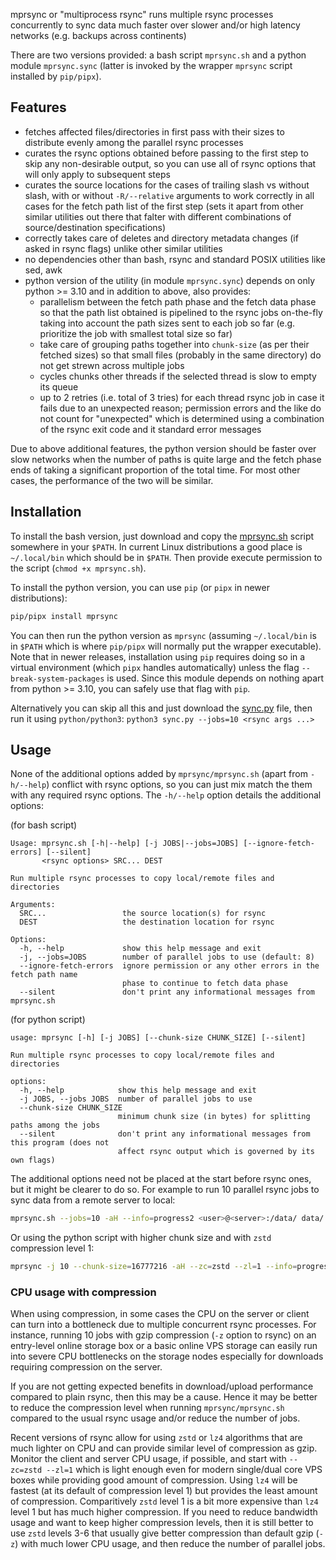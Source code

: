 mprsync or "multiprocess rsync" runs multiple rsync processes concurrently to sync data
much faster over slower and/or high latency networks (e.g. backups across continents)

There are two versions provided: a bash script `mprsync.sh` and a python module `mprsync.sync`
(latter is invoked by the wrapper `mprsync` script installed by `pip/pipx`).


## Features

- fetches affected files/directories in first pass with their sizes to distribute evenly among the
  parallel rsync processes
- curates the rsync options obtained before passing to the first step to skip any
  non-desirable output, so you can use all of rsync options that will only apply to
  subsequent steps
- curates the source locations for the cases of trailing slash vs without slash, with
  or without `-R/--relative` arguments to work correctly in all cases for the fetch path
  list of the first step (sets it apart from other similar utilities out there
  that falter with different combinations of source/destination specifications)
- correctly takes care of deletes and directory metadata changes (if asked in rsync flags)
  unlike other similar utilities
- no dependencies other than bash, rsync and standard POSIX utilities like sed, awk
- python version of the utility (in module `mprsync.sync`) depends on only python >= 3.10 and
  in addition to above, also provides:
  * parallelism between the fetch path phase and the fetch data phase so that the path list
    obtained is pipelined to the rsync jobs on-the-fly taking into account the path sizes sent to
    each job so far (e.g. prioritize the job with smallest total size so far)
  * take care of grouping paths together into `chunk-size` (as per their fetched sizes) so
    that small files (probably in the same directory) do not get strewn across multiple jobs
  * cycles chunks other threads if the selected thread is slow to empty its queue
  * up to 2 retries (i.e. total of 3 tries) for each thread rsync job in case it fails due to
    an unexpected reason; permission errors and the like do not count for "unexpected" which
    is determined using a combination of the rsync exit code and it standard error messages

Due to above additional features, the python version should be faster over slow networks when the
number of paths is quite large and the fetch phase ends of taking a significant proportion of the
total time. For most other cases, the performance of the two will be similar.


## Installation

To install the bash version, just download and copy the
[mprsync.sh](https://github.com/sumwale/mprsync/blob/main/mprsync.sh?raw=true) script somewhere
in your `$PATH`. In current Linux distributions a good place is `~/.local/bin` which should be in
`$PATH`. Then provide execute permission to the script (`chmod +x mprsync.sh`).

To install the python version, you can use `pip` (or `pipx` in newer distributions):

```sh
pip/pipx install mprsync
```

You can then run the python version as `mprsync` (assuming `~/.local/bin` is in `$PATH` which is
where `pip/pipx` will normally put the wrapper executable). Note that in newer releases,
installation using `pip` requires doing so in a virtual environment (which `pipx` handles
automatically) unless the flag `--break-system-packages` is used. Since this module depends on
nothing apart from python >= 3.10, you can safely use that flag with `pip`.

Alternatively you can skip all this and just download the
[sync.py](https://github.com/sumwale/mprsync/blob/main/mprsync/sync.py?raw=true) file, then run
it using `python/python3`: `python3 sync.py --jobs=10 <rsync args ...>`


## Usage

None of the additional options added by `mprsync/mprsync.sh` (apart from `-h/--help`) conflict
with rsync options, so you can just mix match the them with any required rsync options.
The `-h/--help` option details the additional options:

(for bash script)
```
Usage: mprsync.sh [-h|--help] [-j JOBS|--jobs=JOBS] [--ignore-fetch-errors] [--silent]
       <rsync options> SRC... DEST

Run multiple rsync processes to copy local/remote files and directories

Arguments:
  SRC...                 the source location(s) for rsync
  DEST                   the destination location for rsync

Options:
  -h, --help             show this help message and exit
  -j, --jobs=JOBS        number of parallel jobs to use (default: 8)
  --ignore-fetch-errors  ignore permission or any other errors in the fetch path name
                         phase to continue to fetch data phase
  --silent               don't print any informational messages from mprsync.sh
```

(for python script)
```
usage: mprsync [-h] [-j JOBS] [--chunk-size CHUNK_SIZE] [--silent]

Run multiple rsync processes to copy local/remote files and directories

options:
  -h, --help            show this help message and exit
  -j JOBS, --jobs JOBS  number of parallel jobs to use
  --chunk-size CHUNK_SIZE
                        minimum chunk size (in bytes) for splitting paths among the jobs
  --silent              don't print any informational messages from this program (does not
                        affect rsync output which is governed by its own flags)
```

The additional options need not be placed at the start before rsync ones, but it might
be clearer to do so. For example to run 10 parallel rsync jobs to sync data from a
remote server to local:

```sh
mprsync.sh --jobs=10 -aH --info=progress2 <user>@<server>:/data/ data/
```

Or using the python script with higher chunk size and with `zstd` compression level 1:


```sh
mprsync -j 10 --chunk-size=16777216 -aH --zc=zstd --zl=1 --info=progress2 <user>@<server>:/data/ data/
```

### CPU usage with compression

When using compression, in some cases the CPU on the server or client can turn
into a bottleneck due to multiple concurrent rsync processes. For instance, running
10 jobs with gzip compression (`-z` option to rsync) on an entry-level online storage
box or a basic online VPS storage can easily run into severe CPU bottlenecks on the
storage nodes especially for downloads requiring compression on the server.

If you are not getting expected benefits in download/upload performance compared to
plain rsync, then this may be a cause. Hence it may be better to reduce the compression
level when running `mprsync/mprsync.sh` compared to the usual rsync usage and/or reduce the
number of jobs.

Recent versions of rsync allow for using `zstd` or `lz4` algorithms that are much
lighter on CPU and can provide similar level of compression as gzip. Monitor the
client and server CPU usage, if possible, and start with `--zc=zstd --zl=1` which is
light enough even for modern single/dual core VPS boxes while providing good amount
of compression. Using `lz4` will be fastest (at its default of compression level 1)
but provides the least amount of compression. Comparitively `zstd` level 1 is a bit
more expensive than `lz4` level 1 but has much higher compression. If you need to reduce
bandwidth usage and want to keep higher compression levels, then it is still better to
use `zstd` levels 3-6 that usually give better compression than default gzip (`-z`)
with much lower CPU usage, and then reduce the number of parallel jobs.
